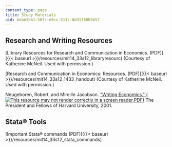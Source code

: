 ```yaml
---
content_type: page
title: Study Materials
uid: bdae3bb1-50fc-e0cc-511c-8d31760b9b57
---
```


Research and Writing Resources
------------------------------

[Library Resources for Research and Communication in Economics. (PDF)]({{< baseurl >}}/resources/mit14_33s12_libraryresourc) (Courtesy of Katherine McNeil. Used with permission.)

[Research and Communication in Economics: Resources. (PDF)]({{< baseurl >}}/resources/mit14_33s12_1433_handout) (Courtesy of Katherine McNeil. Used with permission.)

Neugeboren, Robert, and Mireille Jacobson. ["Writing Economics." (![This resource may not render correctly in a screen reader.](/images/inacessible.gif)PDF)](https://writingproject.fas.harvard.edu/files/hwp/files/writingeconomics.pdf) The President and Fellows of Harvard University, 2001.

Stata® Tools
------------

[Important Stata® commands (PDF)]({{< baseurl >}}/resources/mit14_33s12_stata_commands)